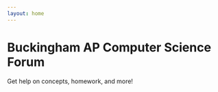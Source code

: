 ```yaml
---
layout: home
---
```


# Buckingham AP Computer Science Forum

Get help on concepts, homework, and more!
